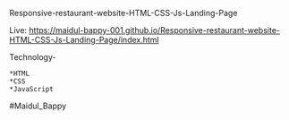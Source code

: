 Responsive-restaurant-website-HTML-CSS-Js-Landing-Page

Live: https://maidul-bappy-001.github.io/Responsive-restaurant-website-HTML-CSS-Js-Landing-Page/index.html

Technology-

    *HTML
    *CSS
    *JavaScript

#Maidul_Bappy